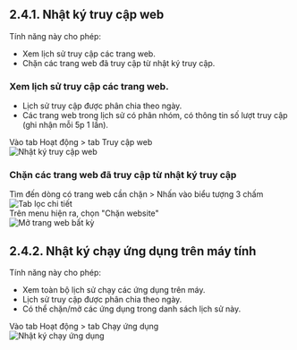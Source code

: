 ## 2.4.1. Nhật ký truy cập web

Tính năng này cho phép:

-   Xem lịch sử truy cập các trang web.
-   Chặn các trang web đã truy cập từ nhật ký truy cập.

### Xem lịch sử truy cập các trang web.

-   Lịch sử truy cập được phân chia theo ngày.
-   Các trang web trong lịch sử có phân nhóm, có thông tin số lượt truy cập (ghi nhận mỗi 5p 1 lần).

  <div class="guide-container guide-grid grid--2-cols">
    <div class="guide-card">
      <div class="guide-title guide-title--5">Vào tab Hoạt động > tab Truy cập web</div>
      <div class="guide-content guide-content--95">
        <img src="../../img/ip27.png" alt="Nhật ký truy cập web">
      </div>
    </div>
    <div></div>
  </div>

### Chặn các trang web đã truy cập từ nhật ký truy cập

 <div class="guide-container guide-grid grid--2-cols">
    <div class="guide-card">
      <div class="guide-title guide-title--10 guide-title--bullet">Tìm đến dòng có trang web cần chặn > Nhấn vào biểu tượng 3 chấm</div>
      <div class="guide-content guide-content--90">  
        <img src="../../img/ip36.png" alt="Tab lọc chi tiết">
      </div>
    </div>
    <div class="guide-card">
      <div class="guide-title guide-title--10 guide-title--bullet">Trên menu hiện ra, chọn "Chặn website"</div>
      <div class="guide-content guide-content--90">  
        <img src="../../img/ip37.png" alt="Mở trang web bất kỳ">
      </div>
    </div>
  </div>
  
## 2.4.2. Nhật ký chạy ứng dụng trên máy tính

Tính năng này cho phép:

-   Xem toàn bộ lịch sử chạy các ứng dụng trên máy.
-   Lịch sử truy cập được phân chia theo ngày.
-   Có thể chặn/mở các ứng dụng trong danh sách lịch sử này.

  <div class="guide-container guide-grid grid--2-cols">
    <div class="guide-card">
      <div class="guide-title guide-title--5">Vào tab Hoạt động > tab Chạy ứng dụng</div>
      <div class="guide-content guide-content--95">
        <img src="../../img/ip28.png" alt="Nhật ký chạy ứng dụng">
      </div>
    </div>
    <div></div>
  </div>
